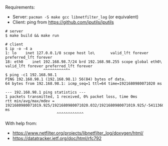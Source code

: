 Requirements:
* Server: `pacman -S make gcc libnetfilter_log` (or equivalent)
* Client: ping from https://github.com/iputils/iputils

```console
# server
$ make build && make run

# client
$ ip -o -4 a
1: lo    inet 127.0.0.1/8 scope host lo\       valid_lft forever preferred_lft forever
18: eth0    inet 192.168.98.7/24 brd 192.168.98.255 scope global eth0\       valid_lft forever preferred_lft forever
                 ^^^^^^^^^^^^
$ ping -c1 192.168.98.1
PING 192.168.98.1 (192.168.98.1) 56(84) bytes of data.
64 bytes from 192.168.98.1: icmp_seq=1 ttl=64 time=1921680980071020 ms

--- 192.168.98.1 ping statistics ---
1 packets transmitted, 1 received, 0% packet loss, time 0ms
rtt min/avg/max/mdev = 1921680980071019.925/1921680980071020.032/1921680980071019.925/-5411360113588140.-32 ms
                       ^^^^^^^^^^^^
```

With help from:
* https://www.netfilter.org/projects/libnetfilter_log/doxygen/html/
* https://datatracker.ietf.org/doc/html/rfc792
